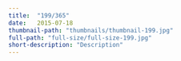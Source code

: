 ```yaml
---
title:  "199/365"
date:   2015-07-18
thumbnail-path: "thumbnails/thumbnail-199.jpg"
full-path: "full-size/full-size-199.jpg"
short-description: "Description"
---
```

